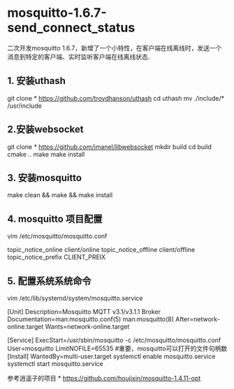 # mosquitto-1.6.7-send_connect_status
二次开发mosquitto 1.6.7，新增了一个小特性，在客户端在线离线时，发送一个消息到特定的客户端、实时监听客户端在线离线状态.
## 1. 安装uthash 
git clone * https://github.com/troydhanson/uthash
cd uthash
mv ./include/* /usr/include
## 2.安装websocket
git clone * https://github.com/imanel/libwebsocket
mkdir build 
cd build
cmake ..
make
make install
## 3. 安装mosquitto
make clean && make && make install
## 4. mosquitto 项目配置
vim /etc/mosquitto/mosquitto.conf

topic_notice_online client/online
topic_notice_offline client/offline
topic_notice_prefix CLIENT_PREIX

## 5. 配置系统系统命令

vim /etc/lib/systemd/system/mosquitto.service

[Unit]
Description=Mosquitto MQTT v3.1/v3.1.1 Broker
Documentation=man:mosquitto.conf(5) man:mosquitto(8)
After=network-online.target
Wants=network-online.target
 
[Service]
ExecStart=/usr/sbin/mosquitto -c /etc/mosquitto/mosquitto.conf
User=mosquitto
LimitNOFILE=65535 #重要，mosquitto可以打开的文件句柄数
[Install]
WantedBy=multi-user.target
systemctl enable mosquitto.service
systemctl start mosquitto.service

参考逍遥子的项目 * https://github.com/houjixin/mosquitto-1.4.11-opt
